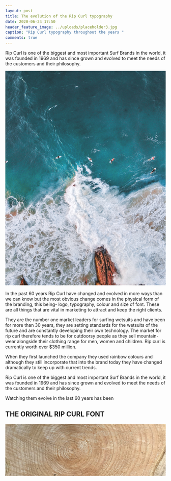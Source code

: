 ```yaml
---
layout: post
title: The evolution of the Rip Curl typography
date: 2020-06-24 17:50
header_feature_image: ../uploads/placeholder3.jpg
caption: "Rip Curl typography throughout the years "
comments: true
---
```

Rip Curl is one of the biggest and most important Surf Brands in the world, it was founded in 1969 and has since grown and evolved to meet the needs of the customers and their philosophy. 

![Burleigh Heads QLD, Australia- Taken by Manny Moreno](../uploads/manny-moreno-getjzv1icdw-unsplash.jpg)

In the past 60 years Rip Curl have changed and evolved in more ways than we can know but the most obvious change comes in the physical form of the branding, this being- logo, typography, colour and size of font. These are all things that are vital in marketing to attract and keep the right clients. 

They are the number one market leaders for surfing wetsuits and have been for more than 30 years, they are setting standards for the wetsuits of the future and are constantly developing their own technology. The market for rip curl therefore tends to be for outdoorsy people as they sell mountain-wear alongside their clothing range for men, women and children. Rip curl is currently worth over $350 million. 

When they first launched the company they used rainbow colours and although they still incorporate that into the brand today they have changed dramatically to keep up with current trends. 

Rip Curl is one of the biggest and most important Surf Brands in the world, it was founded in 1969 and has since grown and evolved to meet the needs of the customers and their philosophy. 

Watching them evolve in the last 60 years has been 

## THE ORIGINAL RIP CURL FONT

![Wooden Type](../uploads/log.jpg)